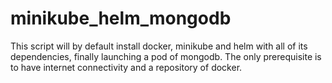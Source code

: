 # minikube_helm_mongodb

This script will by default install docker, minikube and helm with all of its dependencies, finally launching a pod of mongodb. The only prerequisite is to have internet connectivity and a repository of docker.
